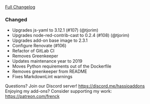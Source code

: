 [Full Changelog][changelog]

### Changed

- Upgrades js-yaml to 3.12.1 (#107) (@tjorim)
- Upgrades node-red-contrib-cast to 0.2.4 (#108) (@tjorim)
- Upgrades add-on base image to 2.3.1
- Configure Renovate (#106)
- Refactor of GitLab CI
- Removes Greenkeeper
- Updates maintenance year to 2019
- Moves Python requirements out of the Dockerfile
- Removes greenkeeper from README
- Fixes MarkdownLint warnings

[changelog]: https://github.com/hassio-addons/addon-node-red/compare/v1.2.3...v1.2.4

Questions? Join our Discord server! https://discord.me/hassioaddons
Enjoying my add-ons? Consider supporting my work: https://patreon.com/frenck
